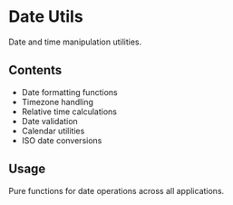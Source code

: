 # Date Utils

Date and time manipulation utilities.

## Contents
- Date formatting functions
- Timezone handling
- Relative time calculations
- Date validation
- Calendar utilities
- ISO date conversions

## Usage
Pure functions for date operations across all applications.